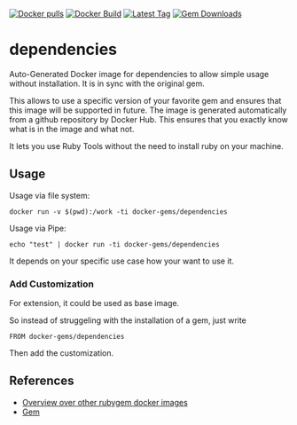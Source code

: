 [![Docker pulls](https://img.shields.io/docker/pulls/rubygem/dependencies.svg)](https://hub.docker.com/r/rubygem/dependencies/)
[![Docker Build](https://img.shields.io/docker/automated/rubygem/dependencies.svg)](https://hub.docker.com/r/rubygem/dependencies/)
[![Latest Tag](https://img.shields.io/github/tag/docker-rubygem/dependencies.svg)](https://hub.docker.com/r/rubygem/dependencies/)
[![Gem Downloads](https://img.shields.io/gem/dt/dependencies.svg)](https://rubygems.org/gems/dependencies/)
# dependencies

Auto-Generated Docker image for dependencies to allow simple usage without installation.
It is in sync with the original gem.

This allows to use a specific version of your favorite gem and ensures that this image will be supported in future.
The image is generated automatically from a github repository by Docker Hub.
This ensures that you exactly know what is in the image and what not.

It lets you use Ruby Tools without the need to install ruby on your machine.

## Usage

Usage via file system:

`docker run -v $(pwd):/work -ti docker-gems/dependencies`

Usage via Pipe:

`echo "test" | docker run -ti docker-gems/dependencies`

It depends on your specific use case how your want to use it.

### Add Customization

For extension, it could be used as base image.

So instead of struggeling with the installation of a gem, just write

`FROM docker-gems/dependencies`

Then add the customization.

## References

 - [Overview over other rubygem docker images](https://github.com/thinkbot/docker-rubygem)
 - [Gem](https://rubygems.org/gems/dependencies/)
